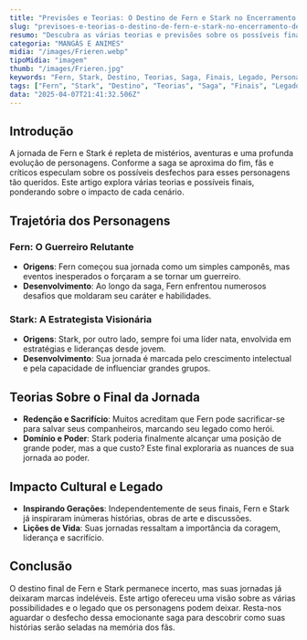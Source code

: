 ```yaml
---
title: "Previsões e Teorias: O Destino de Fern e Stark no Encerramento de Sua Jornada"
slug: "previsoes-e-teorias-o-destino-de-fern-e-stark-no-encerramento-de-sua-jornada"
resumo: "Descubra as várias teorias e previsões sobre os possíveis finais para Fern e Stark, dois personagens icônicos cujas jornadas têm cativado o público. Explore como suas histórias podem se desenrolar, impactando seus destinos e o legado que podem deixar."
categoria: "MANGÁS E ANIMES"
midia: "/images/Frieren.webp"
tipoMidia: "imagem"
thumb: "/images/Frieren.jpg"
keywords: "Fern, Stark, Destino, Teorias, Saga, Finais, Legado, Personagens"
tags: ["Fern", "Stark", "Destino", "Teorias", "Saga", "Finais", "Legado", "Personagens"]
data: "2025-04-07T21:41:32.506Z"
---
```


## Introdução

A jornada de Fern e Stark é repleta de mistérios, aventuras e uma profunda evolução de personagens. Conforme a saga se aproxima do fim, fãs e críticos especulam sobre os possíveis desfechos para esses personagens tão queridos. Este artigo explora várias teorias e possíveis finais, ponderando sobre o impacto de cada cenário.

## Trajetória dos Personagens

### Fern: O Guerreiro Relutante

- **Origens**: Fern começou sua jornada como um simples camponês, mas eventos inesperados o forçaram a se tornar um guerreiro.
- **Desenvolvimento**: Ao longo da saga, Fern enfrentou numerosos desafios que moldaram seu caráter e habilidades.

### Stark: A Estrategista Visionária

- **Origens**: Stark, por outro lado, sempre foi uma líder nata, envolvida em estratégias e lideranças desde jovem.
- **Desenvolvimento**: Sua jornada é marcada pelo crescimento intelectual e pela capacidade de influenciar grandes grupos.

## Teorias Sobre o Final da Jornada

- **Redenção e Sacrifício**: Muitos acreditam que Fern pode sacrificar-se para salvar seus companheiros, marcando seu legado como herói.
- **Domínio e Poder**: Stark poderia finalmente alcançar uma posição de grande poder, mas a que custo? Este final exploraria as nuances de sua jornada ao poder.

## Impacto Cultural e Legado

- **Inspirando Gerações**: Independentemente de seus finais, Fern e Stark já inspiraram inúmeras histórias, obras de arte e discussões.
- **Lições de Vida**: Suas jornadas ressaltam a importância da coragem, liderança e sacrifício.

## Conclusão

O destino final de Fern e Stark permanece incerto, mas suas jornadas já deixaram marcas indeléveis. Este artigo ofereceu uma visão sobre as várias possibilidades e o legado que os personagens podem deixar. Resta-nos aguardar o desfecho dessa emocionante saga para descobrir como suas histórias serão seladas na memória dos fãs.